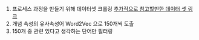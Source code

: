 1. 프로세스 과정을 만들기 위해 데이터셋 크롤링
  [추가적으로 참고할만한 데이터 셋 링크](https://raw.githubusercontent.com/bab2min/corpus/master/sentiment/steam.txt)
3. 개념 속성의 유사속성어 Word2Vec 으로 150개씩 도출
4. 150개 중 관련 있다고 생각하는 단어만 필터링
